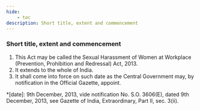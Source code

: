 ```yaml
---
hide:
    - toc
description: Short title, extent and commencement
---
```


### Short title, extent and commencement

1. This Act may be called the Sexual Harassment of Women at Workplace (Prevention, Prohibition and Redressal) Act, 2013.
2. It extends to the whole of India.
3. It shall come into force on such date as the Central Government may, by notification in the Official Gazette, appoint.

*[date]: 9th December, 2013, vide notification No. S.O. 3606(E), dated 9th December, 2013, see Gazette of India, Extraordinary, Part II, sec. 3(ii).
